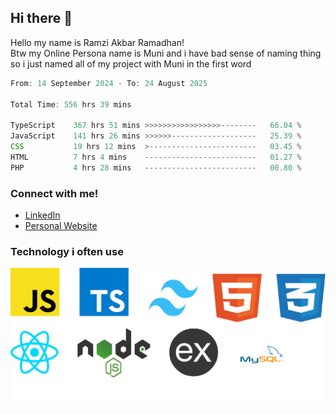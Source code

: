 ## Hi there 👋
Hello my name is Ramzi Akbar Ramadhan!\
Btw my Online Persona name is Muni and i have bad sense of naming thing so i just named all of my project with Muni in the first word
<!--START_SECTION:Muni-->

```Javascript
From: 14 September 2024 - To: 24 August 2025

Total Time: 556 hrs 39 mins

TypeScript    367 hrs 51 mins >>>>>>>>>>>>>>>>>--------   66.04 %
JavaScript    141 hrs 26 mins >>>>>>-------------------   25.39 %
CSS           19 hrs 12 mins  >------------------------   03.45 %
HTML          7 hrs 4 mins    -------------------------   01.27 %
PHP           4 hrs 28 mins   -------------------------   00.80 %
```

<!--END_SECTION:Muni-->
### Connect with me!
* [LinkedIn](https://www.linkedin.com/in/ramzi-akbar-ramadhan-b8b05a243/)
* [Personal Website](https://www.muniporto.my.id/)
### Technology i often use
![Technology List](assets/techlist.png)
